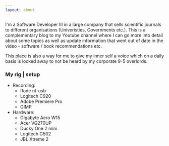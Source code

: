 ```yaml
---
layout: about
---
```


I'm a Software Developer III in a large company that sells scientific journals to different organisations (Univeristies, Governments etc.). This is a complementary blog to my Youtube channel where I can go more into detail about some topics as well as update information that went out of date in the video - software / book recommendations etc. 

This place is also a way for me to give my inner self a voice which on a daily basis is locked away to not be heard by my corporate 9-5 overlords. 

### My rig | setup

- Recording:
    - Rode nt-usb
    - Logitech C920
    - Adobe Premiere Pro
    - GIMP
- Hardware:
    - Gigabyte Aero W15
    - Acer VG270UP
    - Ducky One 2 mini 
    - Logitech G502
    - JBL Xtreme 2
